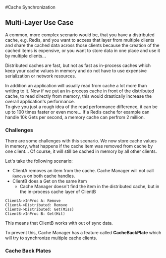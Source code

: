 #Cache Synchronization

## Multi-Layer Use Case
A common, more complex scenario would be, that you have a distributed cache, e.g. Redis, and you want to access that layer from multiple clients and share the cached data across those clients because the creation of the cached items is expensive, or you want to store data in one place and use it by multiple clients...  

Distributed caches are fast, but not as fast as in-process caches which keep your cache values in memory and do not have to use expensive serialization or network resources.   

In addition an application will usually read from cache a lot more than writing to it. 
Now if we put an in-process cache in front of the distributed cache, to read directly from memory, this would drastically increase the overall application's performance.   
To give you just a rough idea of the read performance difference, it can be up to 100 times faster or even more...
If a Redis cache for example can handle 10k Gets per second, a memory cache can perfrom 2 million.

### Challenges
There are some challenges with this scenario. We now store cache values in memory, what happens if the cache item was removed from cache by one client...
Of course, it will still be cached in memory by all other clients.

Let's take the following scenario: 

* ClientA removes an item from the cache. Cache Manager will not call `Remove` on both cache handles.
* ClientB does a Get on the same item
	* Cache Manager doesn't find the item in the distributed cache, but in the in-process cache layer of ClientB

```sequence
ClientA->InProc A: Remove
ClientA->Distributed: Remove
ClientB->Distributed: Get(Miss)
ClientB->InProc B: Get(Hit)
```
This means that ClientB works with out of sync data. 

To prevent this, Cache Manager has a feature called **CacheBackPlate** which will try to synchronize multiple cache clients.

### Cache Back Plates

